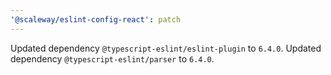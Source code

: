 ```yaml
---
'@scaleway/eslint-config-react': patch
---
```


Updated dependency `@typescript-eslint/eslint-plugin` to `6.4.0`.
Updated dependency `@typescript-eslint/parser` to `6.4.0`.
